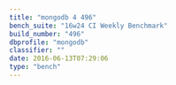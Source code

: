 ```yaml
---
title: "mongodb 4 496"
bench_suite: "16w24 CI Weekly Benchmark"
build_number: "496"
dbprofile: "mongodb"
classifier: ""
date: 2016-06-13T07:29:06
type: "bench"
---
```

